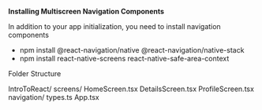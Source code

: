 **Installing Multiscreen Navigation Components**

In addition to your app initialization, you need to install navigation components
* npm install @react-navigation/native @react-navigation/native-stack
* npm install react-native-screens react-native-safe-area-context


Folder Structure

IntroToReact/
    screens/
      HomeScreen.tsx
      DetailsScreen.tsx
      ProfileScreen.tsx
    navigation/
      types.ts
  App.tsx
